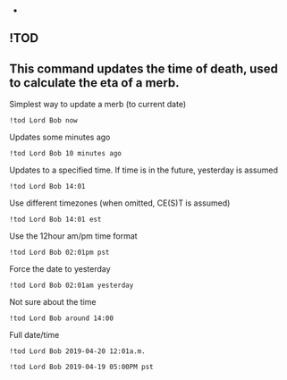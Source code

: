 -
**!TOD**
-
This command updates the time of death, used to calculate the eta of a merb.
-
Simplest way to update a merb (to current date)
```
!tod Lord Bob now
```
Updates some minutes ago
```
!tod Lord Bob 10 minutes ago
```
Updates to a specified time. If time is in the future, yesterday is assumed
```
!tod Lord Bob 14:01
```
Use different timezones (when omitted, CE(S)T is assumed)
```
!tod Lord Bob 14:01 est
```
Use the 12hour am/pm time format
```
!tod Lord Bob 02:01pm pst
```
Force the date to yesterday
```
!tod Lord Bob 02:01am yesterday
```
Not sure about the time
```
!tod Lord Bob around 14:00
```
Full date/time
```
!tod Lord Bob 2019-04-20 12:01a.m.
```
```
!tod Lord Bob 2019-04-19 05:00PM pst
```